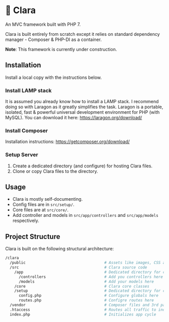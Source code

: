 # 💠 Clara
An MVC framework built with PHP 7.

Clara is built entirely from scratch except it relies on standard dependency manager - Composer & PHP-DI as a container.

**Note**: This framework is currently under construction. 

## Installation
Install a local copy with the instructions below.

### Install LAMP stack
It is assumed you already know how to install a LAMP stack. I recommend doing so with Laragon as it greatly simplifies the task.
Laragon is a portable, isolated, fast & powerful universal development environment for PHP (with MySQL).
You can download it here: https://laragon.org/download/

### Install Composer
Installation instructions: https://getcomposer.org/download/

### Setup Server
1. Create a dedicated directory (and configure) for hosting Clara files. 
2. Clone or copy Clara files to the directory.

## Usage
* Clara is mostly self-documenting.
* Config files are in ```src/setup/```.
* Core files are at ```src/core/```.
* Add controller and models in ```src/app/controllers``` and ```src/app/models``` respectively.

## Project Structure
Clara is built on the following structural architecture:
```bash
/clara
  /public                                   # Assets like images, CSS and JS files here
  /src                                      # Clara source code
    /app                                    # Dedicated directory for controllers and models
      /controllers                          # Add you controllers here
      /models                               # Add your models here
    /core                                   # Clara core classes
    /setup                                  # Dedicated directory for configuration
      config.php                            # Configure globals here
      routes.php                            # Configre routes here
  /vendor                                   # Composer files and 3rd party packages
  .htaccess                                 # Routes all traffic to index.php
  index.php                                 # Initializes app cycle
```
